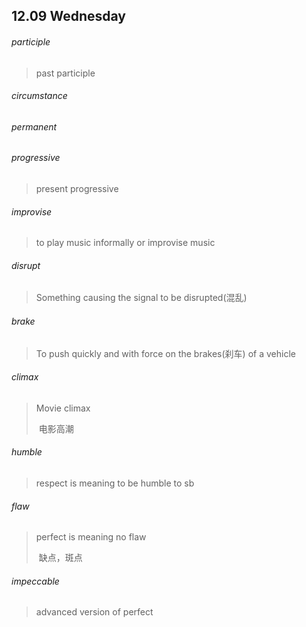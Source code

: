## 12.09	Wednesday

###### participle

> past participle

###### circumstance



###### permanent



###### progressive

> present progressive

###### improvise

> to play music informally or improvise music

###### disrupt

> Something causing the signal to be disrupted(混乱)

###### brake

> To push quickly and with force on the brakes(刹车) of a vehicle

###### climax

> Movie climax
>
> ​	电影高潮

###### humble

> respect is meaning to be humble to sb

###### flaw

> perfect is meaning no flaw
>
> ​	缺点，斑点

###### impeccable

> advanced version of perfect

